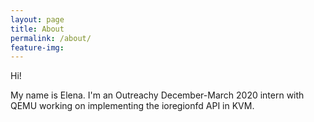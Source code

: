 ```yaml
---
layout: page
title: About
permalink: /about/
feature-img:
---
```


Hi!

My name is Elena. I'm an Outreachy December-March 2020 intern with QEMU working on implementing the ioregionfd API in KVM.
